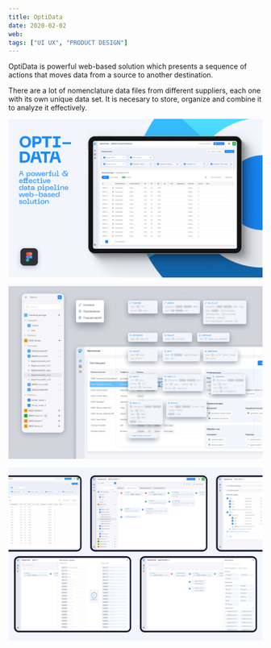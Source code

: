 ```yaml
---
title: OptiData
date: 2020-02-02
web: 
tags: ["UI UX", "PRODUCT DESIGN"]
---
```


OptiData is powerful web-based solution which presents a sequence of actions that moves data from a source to another destination.

There are a lot of nomenclature data files from different suppliers, each one with its own unique data set. It is necesary to store, organize and combine it to analyze it effectively.

![1-optdata-desktop@2x](1-optdata-desktop@2x.webp)



![3-optdata-desktop@2x](3-optdata-desktop@2x.webp)



![4-optdata-desktop@2x](4-optdata-desktop@2x.webp)
